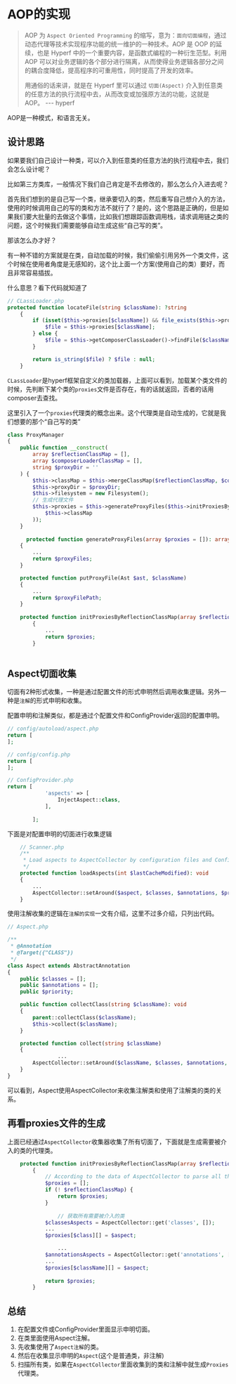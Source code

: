 # AOP的实现

> AOP 为 `Aspect Oriented Programming` 的缩写，意为：`面向切面编程`，通过动态代理等技术实现程序功能的统一维护的一种技术。AOP 是 OOP 的延续，也是 Hyperf 中的一个重要内容，是函数式编程的一种衍生范型。利用 AOP 可以对业务逻辑的各个部分进行隔离，从而使得业务逻辑各部分之间的耦合度降低，提高程序的可重用性，同时提高了开发的效率。
>
> 用通俗的话来讲，就是在 Hyperf 里可以通过 `切面(Aspect)` 介入到任意类的任意方法的执行流程中去，从而改变或加强原方法的功能，这就是 AOP。 --- hyperf

AOP是一种模式，和语言无关。



## 设计思路

如果要我们自己设计一种类，可以介入到任意类的任意方法的执行流程中去，我们会怎么设计呢？

比如第三方类库，一般情况下我们自己肯定是不去修改的，那么怎么介入进去呢？

首先我们想到的是自己写一个类，继承要切入的类，然后重写自己想介入的方法，使用的时候调用自己的写的类和方法不就行了？是的，这个思路是正确的，但是如果我们要大批量的去做这个事情，比如我们想跟踪函数调用栈，请求调用链之类的问题，这个时候我们需要能够自动生成这些“自己写的类”。

那该怎么办才好？

有一种不错的方案就是在类，自动加载的时候，我们偷偷引用另外一个类文件，这个时候在使用者角度是无感知的，这个比上面一个方案(使用自己的类）要好，而且非常容易插拔。

什么意思？看下代码就知道了

```php
// CLassLoader.php
protected function locateFile(string $className): ?string
    {
        if (isset($this->proxies[$className]) && file_exists($this->proxies[$className])) {
            $file = $this->proxies[$className];
        } else {
            $file = $this->getComposerClassLoader()->findFile($className);
        }

        return is_string($file) ? $file : null;
    }
```

`CLassLoader`是hyperf框架自定义的类加载器，上面可以看到，加载某个类文件的时候，先判断下某个类的`proxies`文件是否存在，有的话就返回，否者的话用composer去查找。

这里引入了一个`proxies`代理类的概念出来。这个代理类是自动生成的，它就是我们想要的那个“自己写的类”

```php
class ProxyManager
{
    public function __construct(
        array $reflectionClassMap = [],
        array $composerLoaderClassMap = [],
        string $proxyDir = ''
    ) {
        $this->classMap = $this->mergeClassMap($reflectionClassMap, $composerLoaderClassMap);
        $this->proxyDir = $proxyDir;
        $this->filesystem = new Filesystem();
      	// 生成代理文件
        $this->proxies = $this->generateProxyFiles($this->initProxiesByReflectionClassMap(
            $this->classMap
        ));
    }
  
      protected function generateProxyFiles(array $proxies = []): array
    {
        ...
        return $proxyFiles;
    }

    protected function putProxyFile(Ast $ast, $className)
    {
        ...
        return $proxyFilePath;
    }
  
    protected function initProxiesByReflectionClassMap(array $reflectionClassMap = []): array
        {
            ...
            return $proxies;
        }
    
```



## Aspect切面收集

切面有2种形式收集，一种是通过配置文件的形式申明然后调用收集逻辑。另外一种是`注解`的形式申明和收集。

配置申明和注解类似，都是通过个配置文件和ConfigProvider返回的配置申明。

```php
// config/autoload/aspect.php
return [
];

// config/config.php
return [
];

// ConfigProvider.php
return [
            'aspects' => [
                InjectAspect::class,
            ],
           
        ];
```

下面是对配置申明的切面进行收集逻辑

```php
	// Scanner.php
	/**
     * Load aspects to AspectCollector by configuration files and ConfigProvider.
     */
    protected function loadAspects(int $lastCacheModified): void
    {
      	...
        AspectCollector::setAround($aspect, $classes, $annotations, $priority);
    }
```

使用注解收集的逻辑在`注解的实现`一文有介绍，这里不过多介绍，只列出代码。

```php
// Aspect.php

/**
 * @Annotation
 * @Target({"CLASS"})
 */
class Aspect extends AbstractAnnotation
{
    public $classes = [];
    public $annotations = [];
    public $priority;

    public function collectClass(string $className): void
    {
        parent::collectClass($className);
        $this->collect($className);
    }

    protected function collect(string $className)
    {
				...
        AspectCollector::setAround($className, $classes, $annotations, $priority);
    }
}
```

可以看到，Aspect使用AspectCollector来收集注解类和使用了注解类的类的关系。



## 再看proxies文件的生成

上面已经通过`AspectCollector`收集器收集了所有切面了，下面就是生成需要被介入的类的代理类。

```php
    protected function initProxiesByReflectionClassMap(array $reflectionClassMap = []): array
        {
            // According to the data of AspectCollector to parse all the classes that need proxy.
            $proxies = [];
            if (! $reflectionClassMap) {
                return $proxies;
            }
      
      			// 获取所有需要被介入的类
            $classesAspects = AspectCollector::get('classes', []);
            ...
            $proxies[$class][] = $aspect;

      			...
            $annotationsAspects = AspectCollector::get('annotations', []);
            ...        
            $proxies[$className][] = $aspect;
                               
            return $proxies;
        }
```



## 总结

1. 在配置文件或ConfigProvider里面显示申明切面。
2. 在类里面使用Aspect注解。
3. 先收集使用了`Aspect注解`的类。
4. 然后在收集显示申明的`Aspect`(这个是普通类，非注解)
5. 扫描所有类，如果在`AspectCollector`里面收集到的类和注解中就生成`Proxies`代理类。